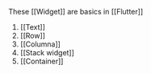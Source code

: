 
These [[Widget]] are basics in [[Flutter]]
1. [[Text]]
2. [[Row]]
3. [[Columna]]
4. [[Stack widget]]
5. [[Container]]
